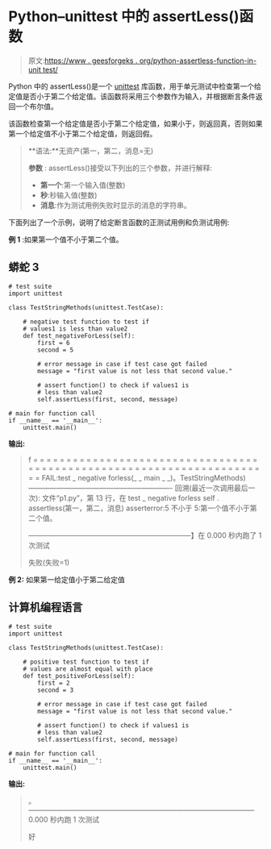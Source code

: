 # Python–unittest 中的 assertLess()函数

> 原文:[https://www . geesforgeks . org/python-assertless-function-in-unit test/](https://www.geeksforgeeks.org/python-assertless-function-in-unittest/)

Python 中的 assertLess()是一个 [unittest](https://www.geeksforgeeks.org/unit-testing-python-unittest/) 库函数，用于单元测试中检查第一个给定值是否小于第二个给定值。该函数将采用三个参数作为输入，并根据断言条件返回一个布尔值。

该函数检查第一个给定值是否小于第二个给定值，如果小于，则返回真，否则如果第一个给定值不小于第二个给定值，则返回假。

> **语法:**无资产(第一，第二，消息=无)
> 
> **参数** : assertLess()接受以下列出的三个参数，并进行解释:
> 
> *   **第一个**:第一个输入值(整数)
> *   **秒**:秒输入值(整数)
> *   **消息**:作为测试用例失败时显示的消息的字符串。

下面列出了一个示例，说明了给定断言函数的正测试用例和负测试用例:

**例 1** :如果第一个值不小于第二个值。

## 蟒蛇 3

```
# test suite
import unittest

class TestStringMethods(unittest.TestCase):

    # negative test function to test if
    # values1 is less than value2
    def test_negativeForLess(self):
        first = 6
        second = 5

        # error message in case if test case got failed
        message = "first value is not less that second value."

        # assert function() to check if values1 is
        # less than value2
        self.assertLess(first, second, message)

# main for function call
if __name__ == '__main__':
    unittest.main()
```

**输出:**

> f
> = = = = = = = = = = = = = = = = = = = = = = = = = = = = = = = = = = = = = = = = = = = = = = = = = = = = = = = = = = = = = = = = = = = = = = =
> FAIL:test _ negative forless(_ _ main _ _)。TestStringMethods)
> ————————————————————-
> 回溯(最近一次调用最后一次):
> 文件“p1.py”，第 13 行，在 test _ negative forless
> self . assertless(第一，第二，消息)
> asserterror:5 不小于 5:第一个值不小于第二个值。
> 
> ———————————————————————】在 0.000 秒内跑了 1 次测试
> 
> 失败(失败=1)

**例 2:** 如果第一给定值小于第二给定值

## 计算机编程语言

```
# test suite
import unittest

class TestStringMethods(unittest.TestCase):

    # positive test function to test if 
    # values are almost equal with place
    def test_positiveForLess(self):
        first = 2
        second = 3

        # error message in case if test case got failed
        message = "first value is not less that second value."

        # assert function() to check if values1 is
        # less than value2
        self.assertLess(first, second, message)

# main for function call
if __name__ == '__main__':
    unittest.main()
```

**输出:**

> 。
> ————————————————————————————————
> 0.000 秒内跑 1 次测试
> 
> 好